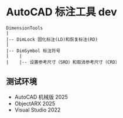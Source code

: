 # AutoCAD 标注工具 dev

```
DimensionTools
|
|-- DimLock 固化标注(LD)和恢复标注(RD)
|
|-- DimSymbol 标注符号
|    |
|    |-- 设置参考尺寸（SRD）和取消参考尺寸（CRD）
```

## 测试环境

* AutoCAD 机械版 2025
* ObjectARX 2025
* Visual Studio 2022
